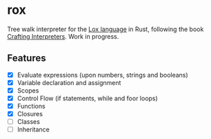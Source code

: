 # rox

Tree walk interpreter for the [Lox language](http://www.craftinginterpreters.com/the-lox-language.html) in Rust, following the book [Crafting Interpreters](http://craftinginterpreters.com/). Work in progress.

## Features

- [x] Evaluate expressions (upon numbers, strings and booleans)
- [x] Variable declaration and assignment
- [x] Scopes
- [x] Control Flow (if statements, while and foor loops)
- [x] Functions
- [x] Closures
- [ ] Classes
- [ ] Inheritance
